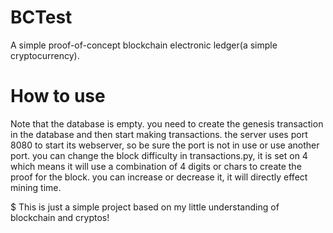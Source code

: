 # BCTest
A simple proof-of-concept blockchain electronic ledger(a simple cryptocurrency).

# How to use
Note that the database is empty. you need to create the genesis transaction in the database and then start making transactions.
the server uses port 8080 to start its webserver, so be sure the port is not in use or use another port.
you can change the block difficulty in transactions.py, it is set on 4 which means it will use a combination of 4 digits or chars to create the proof for the block.
you can increase or decrease it, it will directly effect mining time.

$ This is just a simple project based on my little understanding of blockchain and cryptos!
